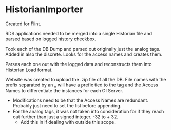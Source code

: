 # HistorianImporter
Created for Flint.

RDS applications needed to be merged into a single Historian file and parsed based on logged history checkbox.

Took each of the DB Dump and parsed out originally just the analog tags.  Added in also the discrete.
Looks for the access names and creates them.

Parses each one out with the logged data and reconstructs them into Historian Load format.

Website was created to upload the .zip file of all the DB.  File names with the prefix separated by an _ will have a prefix tied to the
tag and the Access Names to differentiate the instances for each OI Server.

- Modifications need to be that the Access Names are redundant.  Probably just need to set the list before appending.
- For the analog tags, it was not taken into consideration for if they reach out further than just a signed integer.  -32 to + 32.
  - Add this in if dealing with outside this scope.

